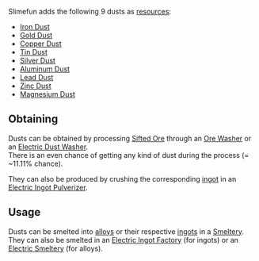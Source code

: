 Slimefun adds the following 9 dusts as [resources](https://github.com/Slimefun/Slimefun4/wiki/Resources):
* [Iron Dust](https://github.com/Slimefun/Slimefun4/wiki/Iron-Dust)
* [Gold Dust](https://github.com/Slimefun/Slimefun4/wiki/Gold-Dust)
* [Copper Dust](https://github.com/Slimefun/Slimefun4/wiki/Copper-Dust)
* [Tin Dust](https://github.com/Slimefun/Slimefun4/wiki/Tin-Dust)
* [Silver Dust](https://github.com/Slimefun/Slimefun4/wiki/Silver-Dust)
* [Aluminum Dust](https://github.com/Slimefun/Slimefun4/wiki/Aluminum-Dust)
* [Lead Dust](https://github.com/Slimefun/Slimefun4/wiki/Lead-Dust)
* [Zinc Dust](https://github.com/Slimefun/Slimefun4/wiki/Zinc-Dust)
* [Magnesium Dust](https://github.com/Slimefun/Slimefun4/wiki/Magnesium-Dust)

## Obtaining
Dusts can be obtained by processing [Sifted Ore](https://github.com/Slimefun/Slimefun4/wiki/Sifted-Ore) through an [Ore Washer](https://github.com/Slimefun/Slimefun4/wiki/Ore-Washer) or an [Electric Dust Washer](https://github.com/Slimefun/Slimefun4/wiki/Electric-Dust-Washer).<br> There is an even chance of getting any kind of dust during the process (= ~11.11% chance).

They can also be produced by crushing the corresponding [ingot](https://github.com/Slimefun/Slimefun4/wiki/Ingots#Metals) in an [Electric Ingot Pulverizer](https://github.com/Slimefun/Slimefun4/wiki/Electric-Ingot-Pulverizer).

## Usage
Dusts can be smelted into [alloys](https://github.com/Slimefun/Slimefun4/wiki/Ingots#Alloys) or their respective [ingots](https://github.com/Slimefun/Slimefun4/wiki/Ingots#Metals) in a [Smeltery](https://github.com/Slimefun/Slimefun4/wiki/Smeltery).<br> They can also be smelted in an [Electric Ingot Factory](https://github.com/Slimefun/Slimefun4/wiki/Electric-Ingot-Factory) (for ingots) or an [Electric Smeltery](https://github.com/Slimefun/Slimefun4/wiki/Electric-Smeltery) (for alloys).

